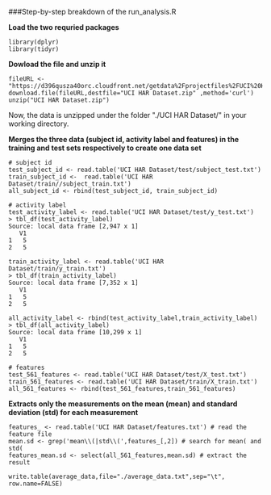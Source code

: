
###Step-by-step breakdown of the run_analysis.R

**Load the two requried packages**
```
library(dplyr)
library(tidyr)
```

**Dowload the file and unzip it**
```
fileURL <- "https://d396qusza40orc.cloudfront.net/getdata%2Fprojectfiles%2FUCI%20HAR%20Dataset.zip"
download.file(fileURL,destfile="UCI HAR Dataset.zip" ,method='curl')
unzip("UCI HAR Dataset.zip")
```
Now, the data is unzipped under the folder "./UCI HAR Dataset/" in your working directory.

**Merges the three data (subject id, activity label and features) in the training and test sets respectively to create one data set**
```
# subject id
test_subject_id <- read.table('UCI HAR Dataset/test/subject_test.txt')
train_subject_id <-  read.table('UCI HAR Dataset/train//subject_train.txt')
all_subject_id <- rbind(test_subject_id, train_subject_id)

# activity label
test_activity_label <- read.table('UCI HAR Dataset/test/y_test.txt')
> tbl_df(test_activity_label)
Source: local data frame [2,947 x 1]
   V1
1   5
2   5

train_activity_label <- read.table('UCI HAR Dataset/train/y_train.txt')
> tbl_df(train_activity_label)
Source: local data frame [7,352 x 1]
   V1
1   5
2   5

all_activity_label <- rbind(test_activity_label,train_activity_label)
> tbl_df(all_activity_label)
Source: local data frame [10,299 x 1]
   V1
1   5
2   5

# features
test_561_features <- read.table('UCI HAR Dataset/test/X_test.txt')
train_561_features <- read.table('UCI HAR Dataset/train/X_train.txt')
all_561_features <- rbind(test_561_features,train_561_features)
```


**Extracts only the measurements on the mean (mean) and standard deviation (std) for each measurement**
```
features_ <- read.table('UCI HAR Dataset/features.txt') # read the feature file
mean.sd <- grep('mean\\(|std\\(',features_[,2]) # search for mean( and std(
features_mean.sd <- select(all_561_features,mean.sd) # extract the result
```

```
write.table(average_data,file="./average_data.txt",sep="\t", row.name=FALSE)
```
